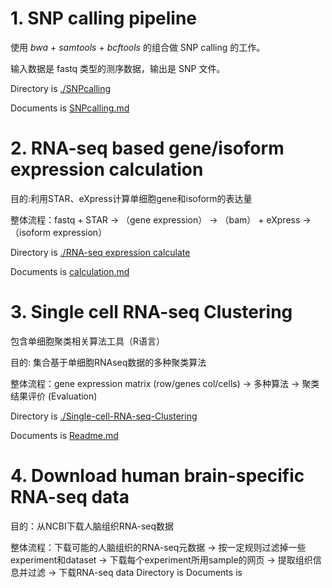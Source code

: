 
# 1. SNP calling pipeline

使用 *bwa* + *samtools* + *bcftools* 的组合做 SNP calling 的工作。

输入数据是 fastq 类型的测序数据，输出是 SNP 文件。

Directory is [./SNPcalling](https://github.com/genemine/bionotes/tree/master/SNPcalling)

Documents is [SNPcalling.md](https://github.com/genemine/bionotes/blob/master/SNPcalling/SNPcalling.md)



# 2. RNA-seq based gene/isoform expression calculation

目的:利用STAR、eXpress计算单细胞gene和isoform的表达量

整体流程：fastq + STAR → （gene expression）
                      → （bam） + eXpress → （isoform expression）

Directory is [./RNA-seq expression calculate](https://github.com/genemine/bionotes/tree/master/RNA-seq%20expression%20calculate)

Documents is [calculation.md](https://github.com/genemine/bionotes/blob/master/RNA-seq%20expression%20calculate/calculation.md)


# 3. Single cell RNA-seq Clustering
包含单细胞聚类相关算法工具（R语言）

目的: 集合基于单细胞RNAseq数据的多种聚类算法

整体流程：gene expression matrix (row/genes col/cells) → 多种算法 → 聚类结果评价 (Evaluation)

Directory is [./Single-cell-RNA-seq-Clustering](https://github.com/genemine/bionotes/tree/master/Single-cell-RNA-seq-Clustering)

Documents is [Readme.md](https://github.com/genemine/bionotes/blob/master/Single-cell-RNA-seq-Clustering/README.md)


# 4. Download human brain-specific RNA-seq data

目的：从NCBI下载人脑组织RNA-seq数据

整体流程：下载可能的人脑组织的RNA-seq元数据 → 按一定规则过滤掉一些experiment和dataset → 下载每个experiment所用sample的网页 → 提取组织信息并过滤 → 下载RNA-seq data
Directory is 
Documents is 
